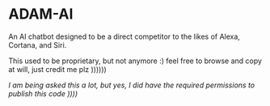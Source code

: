 # ADAM-AI
An AI chatbot designed to be a direct competitor to the likes of Alexa, Cortana, and Siri.

This used to be proprietary, but not anymore :) feel free to browse and copy at will, just credit me plz ))))))

<i>I am being asked this a lot, but yes, I did have the required permissions to publish this code ))))</i>
